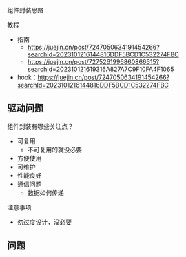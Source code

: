 组件封装思路

教程

- 指南
  - https://juejin.cn/post/7247050634191454266?searchId=2023101216144816DDF5BCD1C532274FBC
  - https://juejin.cn/post/7275261996860866615?searchId=202310121619316A827A7C9F10FA4F1065
- hook：https://juejin.cn/post/7247050634191454266?searchId=2023101216144816DDF5BCD1C532274FBC



## 驱动问题

组件封装有哪些关注点？

- 可复用
  - 不可复用的就没必要
- 方便使用
- 可维护
- 性能良好
- 通信问题
  - 数据如何传递

注意事项

- 勿过度设计，没必要



## 问题


